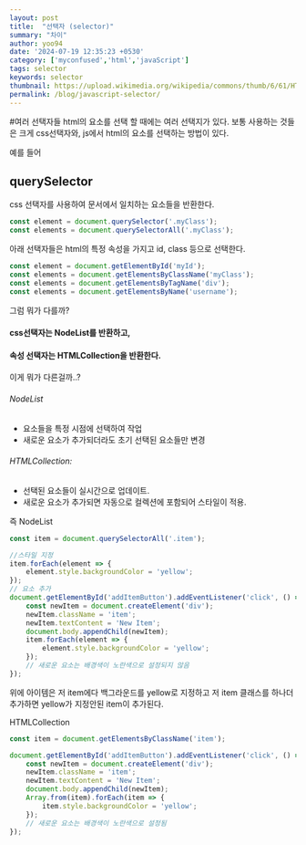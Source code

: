 ```yaml
---
layout: post
title:  "선택자 (selector)"
summary: "차이"
author: yoo94
date: '2024-07-19 12:35:23 +0530'
category: ['myconfused','html','javaScript']
tags: selector
keywords: selector
thumbnail: https://upload.wikimedia.org/wikipedia/commons/thumb/6/61/HTML5_logo_and_wordmark.svg/120px-HTML5_logo_and_wordmark.svg.png
permalink: /blog/javascript-selector/
---
```


#여러 선택자들
html의 요소를 선택 할 때에는 여러 선택지가 있다.
보통 사용하는 것들은 크게 css선택자와, js에서 html의 요소를 선택하는 방법이 있다.

예를 들어 
## querySelector
css 선택자를 사용하여 문서에서 일치하는 요소들을 반환한다.
```javascript
const element = document.querySelector('.myClass');
const elements = document.querySelectorAll('.myClass');
```

아래 선택자들은 html의 특정 속성을 가지고  id, class 등으로 선택한다.
```javascript
const element = document.getElementById('myId');
const elements = document.getElementsByClassName('myClass');
const elements = document.getElementsByTagName('div');
const elements = document.getElementsByName('username');
```

그럼 뭐가 다를까?
#### css선택자는 NodeList를 반환하고, 
#### 속성 선택자는 HTMLCollection을 반환한다.
이게 뭐가 다른걸까..?
###### NodeList
- 요소들을 특정 시점에 선택하여 작업
- 새로운 요소가 추가되더라도 초기 선택된 요소들만 변경
###### HTMLCollection:
- 선택된 요소들이 실시간으로 업데이트.
- 새로운 요소가 추가되면 자동으로 컬렉션에 포함되어 스타일이 적용.

즉
NodeList
```javascript
const item = document.querySelectorAll('.item');

//스타일 지정
item.forEach(element => {
    element.style.backgroundColor = 'yellow';
});
// 요소 추가
document.getElementById('addItemButton').addEventListener('click', () => {
    const newItem = document.createElement('div');
    newItem.className = 'item';
    newItem.textContent = 'New Item';
    document.body.appendChild(newItem);
    item.forEach(element => {
        element.style.backgroundColor = 'yellow';
    });
    // 새로운 요소는 배경색이 노란색으로 설정되지 않음
});
```
위에 아이템은 저 item에다 백그라운드를 yellow로 지정하고 저 item 클래스를 하나더 추가하면 
yellow가 지정안된 item이 추가된다.

HTMLCollection
```javascript
const item = document.getElementsByClassName('item');

document.getElementById('addItemButton').addEventListener('click', () => {
    const newItem = document.createElement('div');
    newItem.className = 'item';
    newItem.textContent = 'New Item';
    document.body.appendChild(newItem);
    Array.from(item).forEach(item => {
        item.style.backgroundColor = 'yellow';
    });
    // 새로운 요소는 배경색이 노란색으로 설정됨
});
```
